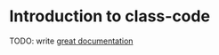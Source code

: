 # Introduction to class-code

TODO: write [great documentation](http://jacobian.org/writing/what-to-write/)

